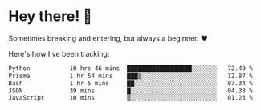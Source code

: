 # Hey there! 👋
Sometimes breaking and entering, but always a beginner. ❤️

Here's how I've been tracking:
<!--START_SECTION:waka-->

```txt
Python           10 hrs 46 mins  ██████████████████░░░░░░░   72.49 %
Prisma           1 hr 54 mins    ███▒░░░░░░░░░░░░░░░░░░░░░   12.87 %
Bash             1 hr 5 mins     ██░░░░░░░░░░░░░░░░░░░░░░░   07.34 %
JSON             39 mins         █░░░░░░░░░░░░░░░░░░░░░░░░   04.38 %
JavaScript       10 mins         ▒░░░░░░░░░░░░░░░░░░░░░░░░   01.23 %
```

<!--END_SECTION:waka-->
